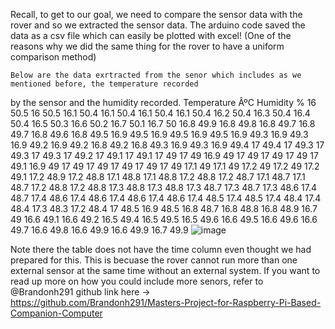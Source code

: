 Recall, to get to our goal, we need to compare the sensor data with the rover and so we extracted the sensor data.
The arduino code saved the data as a csv file which can easily be plotted with excel! (One of the reasons why we did 
the same thing for the rover to have a uniform comparison method) 

    Below are the data exrtracted from the senor which includes as we mentioned before, the temperature recorded
by the sensor and the humidity recorded. Temperature ÂºC	 Humidity %
16	50.5
16	50.5
16.1	50.4
16.1	50.4
16.1	50.4
16.1	50.4
16.2	50.4
16.3	50.4
16.4	50.4
16.5	50.3
16.6	50.2
16.7	50.1
16.7	50
16.8	49.9
16.8	49.8
16.8	49.7
16.8	49.7
16.8	49.6
16.8	49.5
16.9	49.5
16.9	49.5
16.9	49.5
16.9	49.3
16.9	49.3
16.9	49.2
16.9	49.2
16.8	49.2
16.8	49.3
16.9	49.3
16.9	49.4
17	49.4
17	49.3
17	49.3
17	49.3
17	49.2
17	49.1
17	49.1
17	49
17	49
16.9	49
17	49
17	49
17	49
17	49.1
16.9	49
17	49
17	49
17	49
17	49
17	49
17.1	49
17.1	49
17.2	49
17.2	49
17.2	49.1
17.2	48.9
17.2	48.8
17.1	48.8
17.1	48.8
17.2	48.8
17.2	48.7
17.1	48.7
17.1	48.7
17.2	48.8
17.2	48.8
17.3	48.8
17.3	48.8
17.3	48.7
17.3	48.7
17.3	48.6
17.4	48.7
17.4	48.6
17.4	48.6
17.4	48.6
17.4	48.6
17.4	48.5
17.4	48.5
17.4	48.4
17.4	48.4
17.3	48.3
17.2	48.4
17	48.5
16.9	48.5
16.8	48.7
16.8	48.8
16.8	48.9
16.7	49
16.6	49.1
16.6	49.2
16.5	49.4
16.5	49.5
16.5	49.6
16.6	49.5
16.6	49.6
16.6	49.7
16.6	49.8
16.6	49.9
16.6	49.9
16.7	49.9
![image](https://github.com/Tomiwa2/MRE320_MarsRover/assets/49229168/88a493b9-e0d7-431c-9c59-623771475e3c)


Note there the table does not have the time column even thought we had prepared for this. This is becuase the rover
cannot run more than one external sensor at the same time without an external system. 
If you want to read up more on how you could include more senors,
refer to @Brandonh291 github link here -> https://github.com/Brandonh291/Masters-Project-for-Raspberry-Pi-Based-Companion-Computer
